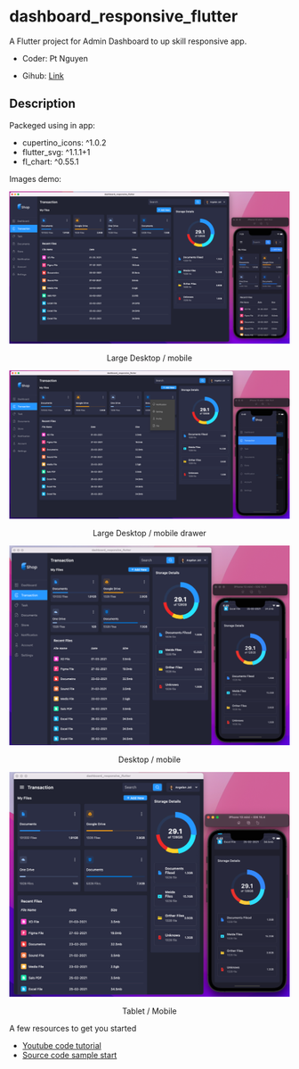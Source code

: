 # dashboard_responsive_flutter

A Flutter project for Admin Dashboard to up skill responsive app.

- Coder: Pt Nguyen

- Gihub: [Link](https://github.com/coderThanh)

## Description

Packeged using in app:

- cupertino_icons: ^1.0.2
- flutter_svg: ^1.1.1+1
- fl_chart: ^0.55.1

Images demo:

<div style="text-align:center;">

<img src="assets/git_images/desktop-phone-1.png" alt="screen demo" width="650" />

Large Desktop / mobile

<img src="assets/git_images/desktop-phone.png" alt="screen demo" width="650" />

Large Desktop / mobile drawer

<img src="assets/git_images/desktop.png" alt="screen demo" width="650" />

Desktop / mobile

<img src="assets/git_images/tablet.png" alt="screen demo" width="650" />

Tablet / Mobile

</div>

A few resources to get you started

- [Youtube code tutorial](https://www.youtube.com/watch?v=kmZz_q7W2jI)
- [Source code sample start](https://github.com/abuanwar072/Flutter-Responsive-UI)
